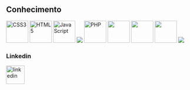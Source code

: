 

## Conhecimento
[<img src="https://cdn.jsdelivr.net/gh/devicons/devicon/icons/css3/css3-plain-wordmark.svg" alt='CSS3' width='60'>](https://developer.mozilla.org/pt-BR/docs/Web/CSS) [<img src='https://cdn.jsdelivr.net/gh/devicons/devicon/icons/html5/html5-plain-wordmark.svg' alt='HTML5' width='60'>](https://developer.mozilla.org/pt-BR/docs/Web/HTML) [<img src='https://cdn.jsdelivr.net/gh/devicons/devicon/icons/javascript/javascript-plain.svg' alt='JavaScript' width='60'>](https://developer.mozilla.org/pt-BR/docs/Web/JavaScript) <img src="https://cdn.jsdelivr.net/gh/devicons/devicon@latest/icons/bootstrap/bootstrap-original.svg" /> [<img src='https://cdn.jsdelivr.net/gh/devicons/devicon/icons/php/php-plain.svg' alt='PHP' width='60'>](https://www.php.net/manual/pt_BR/index.php) [<img src="https://cdn.jsdelivr.net/gh/devicons/devicon/icons/mysql/mysql-original.svg" width='60'/>](https://www.mysql.com/) [<img src="https://cdn.jsdelivr.net/gh/devicons/devicon/icons/git/git-original.svg" width='60'/>](https://git-scm.com/doc) <img src="https://cdn.jsdelivr.net/gh/devicons/devicon@latest/icons/linux/linux-original.svg" width='60'/> <img src="https://cdn.jsdelivr.net/gh/devicons/devicon@latest/icons/nginx/nginx-original.svg" /> 


 

### Linkedin
[<img src='https://cdn.jsdelivr.net/gh/devicons/devicon/icons/linkedin/linkedin-original.svg' alt='linkedin' width='50'>](https://www.linkedin.com/in/joaovictoraraujocruz/)
